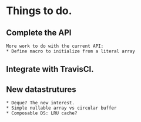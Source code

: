 # Things to do.
## Complete the API
    More work to do with the current API:
    * Define macro to initialize from a literal array
## Integrate with TravisCI.
## New datastrutures
    * Deque? The new interest.
    * Simple nullable array vs circular buffer
    * Composable DS: LRU cache?
